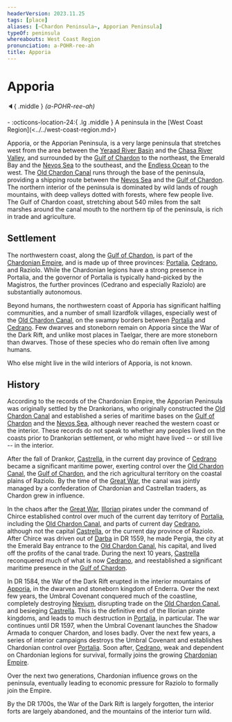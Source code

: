```yaml
---
headerVersion: 2023.11.25
tags: [place]
aliases: [~Chardon Peninsula~, Apporian Peninsula]
typeOf: peninsula
whereabouts: West Coast Region
pronunciation: a-POHR-ree-ah
title: Apporia
---
```

# Apporia
:speaker:{ .middle } *(a-POHR-ree-ah)*  
<div class="grid cards ext-narrow-margin ext-one-column" markdown>
-    :octicons-location-24:{ .lg .middle } A peninsula in the [West Coast Region](<../../west-coast-region.md>)  
</div>


Apporia, or the Apporian Peninsula, is a very large peninsula that stretches west from the area between the [Yeraad River Basin](<../../yeraad-river-basin.md>) and the [Chasa River Valley](<../chasa-river-valley/chasa-river-valley.md>), and surrounded by the [Gulf of Chardon](<../../gulf-of-chardon.md>) to the northeast, the Emerald Bay and the [Nevos Sea](<../../nevos-sea.md>) to the southeast, and the [Endless Ocean](<../../../endless-ocean/endless-ocean.md>) to the west. The [Old Chardon Canal](<./old-chardon-canal.md>) runs through the base of the peninsula, providing a shipping route between the [Nevos Sea](<../../nevos-sea.md>) and the [Gulf of Chardon](<../../gulf-of-chardon.md>). The northern interior of the peninsula is dominated by wild lands of rough mountains, with deep valleys dotted with forests, where few people live. The Gulf of Chardon coast, stretching about 540 miles from the salt marshes around the canal mouth to the northern tip of the peninsula, is rich in trade and agriculture. 
## Settlement

The northwestern coast, along the [Gulf of Chardon](<../../gulf-of-chardon.md>), is part of the [Chardonian Empire](<../chardonian-empire.md>), and is made up of three provinces: [Portalia](<./portalia.md>), [Cedrano](<./cedrano.md>), and Raziolo. While the Chardonian legions have a strong presence in Portalia, and the governor of Portalia is typically hand-picked by the Magistros, the further provinces (Cedrano and especially Raziolo) are substantially autonomous. 

Beyond humans, the northwestern coast of Apporia has significant halfling communities, and a number of small lizardfolk villages, especially west of the [Old Chardon Canal](<./old-chardon-canal.md>), on the swampy borders between [Portalia](<./portalia.md>) and [Cedrano](<./cedrano.md>). Few dwarves and stoneborn remain on Apporia since the War of the Dark Rift, and unlike most places in Taelgar, there are more stoneborn than dwarves. Those of these species who do remain often live among humans. 



Who else might live in the wild interiors of Apporia, is not known. 
## History 




According to the records of the Chardonian Empire, the Apporian Peninsula was originally settled by the Drankorians, who originally constructed the [Old Chardon Canal](<./old-chardon-canal.md>) and established a series of maritime bases on the [Gulf of Chardon](<../../gulf-of-chardon.md>) and the [Nevos Sea](<../../nevos-sea.md>), although never reached the western coast or the interior. These records do not speak to whether any peoples lived on the coasts prior to Drankorian settlement, or who might have lived -- or still live -- in the interior. 

After the fall of Drankor, [Castrella](<./castrella.md>), in the current day province of [Cedrano](<./cedrano.md>) became a significant maritime power, exerting control over the [Old Chardon Canal](<./old-chardon-canal.md>), the [Gulf of Chardon](<../../gulf-of-chardon.md>), and the rich agricultural territory on the coastal plains of Raziolo. By the time of the [Great War](<../../../../events/1500s/great-war.md>), the canal was jointly managed by a confederation of Chardonian and Castrellan traders, as Chardon grew in influence. 

In the chaos after the [Great War](<../../../../events/1500s/great-war.md>), [Illorian](<../../illoria.md>) pirates under the command of Chirce established control over much of the current day territory of [Portalia](<./portalia.md>), including the [Old Chardon Canal](<./old-chardon-canal.md>), and parts of current day [Cedrano](<./cedrano.md>), although not the capital [Castrella](<./castrella.md>), or the current day province of Raziolo. After Chirce was driven out of [Darba](<../../../greater-dunmar/realms/dunmar/coastal-dunmar/darba/darba.md>) in DR 1559, he made Pergia, the city at the Emerald Bay entrance to the [Old Chardon Canal](<./old-chardon-canal.md>), his capital, and lived off the profits of the canal trade. During the next 10 years, [Castrella](<./castrella.md>) reconquered much of what is now [Cedrano](<./cedrano.md>), and reestablished a significant maritime presence in the [Gulf of Chardon](<../../gulf-of-chardon.md>). 

In DR 1584, the War of the Dark Rift erupted in the interior mountains of [Apporia](<./apporia.md>), in the dwarven and stoneborn kingdom of Enderra. Over the next few years, the Umbral Covenant conquered much of the coastline, completely destroying [Nevium](<./nevium.md>), disrupting trade on the [Old Chardon Canal](<./old-chardon-canal.md>), and besieging [Castrella](<./castrella.md>). This is the definitive end of the Illorian pirate kingdoms, and leads to much destruction in [Portalia](<./portalia.md>), in particular. The war continues until DR 1597, when the Umbral Covenant launches the Shadow Armada to conquer Chardon, and loses badly. Over the next few years, a series of interior campaigns destroys the Umbral Covenant and establishes Chardonian control over [Portalia](<./portalia.md>). Soon after, [Cedrano](<./cedrano.md>), weak and dependent on Chardonian legions for survival, formally joins the growing [Chardonian Empire](<../chardonian-empire.md>). 



Over the next two generations, Chardonian influence grows on the peninsula, eventually leading to economic pressure for Raziolo to formally join the Empire.



By the DR 1700s, the War of the Dark Rift is largely forgotten, the interior forts are largely abandoned, and the mountains of the interior turn wild. 


